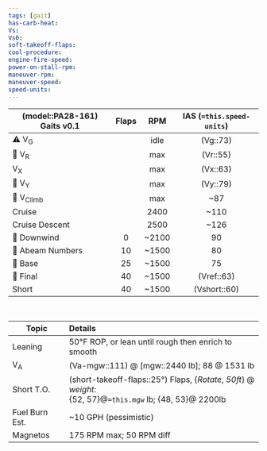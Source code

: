 ```yaml
---
tags: [gait]
has-carb-heat:
Vs:
Vs0:
soft-takeoff-flaps:
cool-procedure:
engine-fire-speed:
power-on-stall-rpm:
maneuver-rpm:
maneuver-speed:
speed-units:
---
```


| **(model::PA28-161) Gaits** v0.1 | **Flaps** | **RPM** | **IAS (`=this.speed-units`)** |
| ------------------------ |:---------:|:-------:|:-----------------------------:|
| ⚠️ V<sub>G</sub>         |           |  idle   |           (Vg::73)            |
| 🛫 V<sub>R</sub>         |           |   max   |           (Vr::55)            |
| V<sub>X</sub>            |           |   max   |           (Vx::63)            |
| 🛫 V<sub>Y</sub>         |           |   max   |           (Vy::79)            |
| 🛫 V<sub>Climb</sub>     |           |   max   |              ~87              |
| Cruise                   |           |  2400   |             ~110              |
| Cruise Descent           |           |  2500   |             ~126              |
| 🛬 Downwind              |     0     |  ~2100  |              90               |
| 🛬 Abeam Numbers         |    10     |  ~1500  |              80               |
| 🛬 Base                  |    25     |  ~1500  |              75               |
| 🛬 Final                 |    40     |  ~1500  |          (Vref::63)           |
| Short                    |    40     |  ~1500  |         (Vshort::60)          |

<br>

| Topic          | Details                                                                                                       |
| -------------- |:------------------------------------------------------------------------------------------------------------- |
| Leaning        | 50°F ROP, or lean until rough then enrich to smooth                                                           |
| V<sub>A</sub>  | (Va-mgw::111) @ [mgw::2440 lb]; 88 @ 1531 lb                                                                  |
| Short T.O.     | (short-takeoff-flaps::25°) Flaps, {*Rotate*, *50ft*} @ *weight*:<br>{52, 57}@`=this.mgw` lb; {48, 53}@ 2200lb |
| Fuel Burn Est. | ~10 GPH (pessimistic)                                                                                         |
| Magnetos  | 175 RPM max; 50 RPM diff                                                                                                               |
